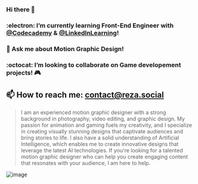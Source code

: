### Hi there 👋
### :electron: I’m currently learning Front-End Engineer with [@Codecademy](https://github.com/Codecademy) & [@LinkedInLearning](https://github.com/LinkedInLearning)!
### 💬 Ask me about Motion Graphic Design!
### :octocat: I’m looking to collaborate on Game developement projects! 🎮
## 📫 How to reach me: contact@reza.social
>I am an experienced motion graphic designer with a strong background in photography, video editing, and graphic design. My passion for animation and gaming fuels my creativity, and I specialize in creating visually stunning designs that captivate audiences and bring stories to life. I also have a solid understanding of Artificial Intelligence, which enables me to create innovative designs that leverage the latest AI technologies. If you're looking for a talented motion graphic designer who can help you create engaging content that resonates with your audience, I am here to help.

![image](https://github.com/l2eza/l2eza/assets/106398462/337d7ac0-1c98-4cb1-aca8-1af40e2a1d18)

<!--
**l2eza/l2eza** is a ✨ _special_ ✨ repository because its `README.md` (this file) appears on your GitHub profile.

Here are some ideas to get you started:

- 🔭 I’m currently working on ...
- 🌱 I’m currently learning ...
- 👯 I’m looking to collaborate on ...
- 🤔 I’m looking for help with ...
- 💬 Ask me about ...
- 📫 How to reach me: ...
- 😄 Pronouns: ...
- ⚡ Fun fact: ...
-->
